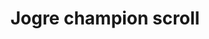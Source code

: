 ---
layout: item
title: Jogre champion scroll
item-id: 6804
datatable: true
id: 6804
name: "Jogre champion scroll"
members: true
lowalch: 0
highalch: 0
examine: "It's a challenge from the Jogre Champion!"
monsters:
  - id: 2094
    name: "Jogre"
    members: true
    combat_level: 53
    wiki_url: "https://oldschool.runescape.wiki/w/Jogre#Normal"
    drops:
      - quantity: "1"
        rarity: 0.0002
        drop_requirements: null
  - id: 2234
    name: "Jogre"
    members: true
    combat_level: 58
    wiki_url: "https://oldschool.runescape.wiki/w/Jogre#GWD"
    drops:
      - quantity: "1"
        rarity: 0.0002
        drop_requirements: null
---